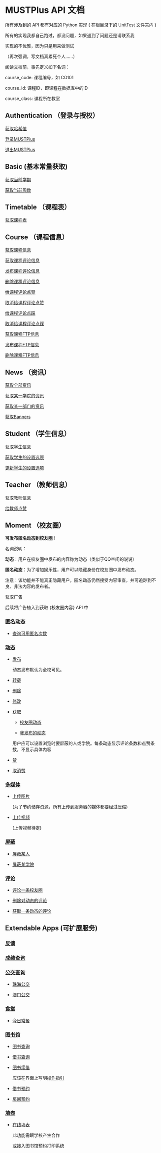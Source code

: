 # MUSTPlus API 文档

所有涉及到的 API 都有对应的 Python 实现 ( 在根目录下的 UnitTest 文件夹内 )

所有的实现我都自己跑过，都没问题，如果遇到了问题还是请联系我

实现的不优雅，因为只是用来做测试

（再次强调，写文档真累死个人......）

阅读文档前，事先定义如下名词：

course_code: 课程编号，如 CO101

course_id: 课程ID，即课程在数据库中的ID

course_class: 课程所在教室

## Authentication （登录与授权）

 [获取哈希值](auth_hash.md)
 
 [登录MUSTPlus](auth_login.md)
 
 [退出MUSTPlus](auth_logout.md)

## Basic (基本常量获取)

[获取当前学期](basic_semester.md)

[获取当前周数](basic_week.md)

## Timetable （课程表）

 [获取课程表](timetable.md)

## Course （课程信息）

[获取课程信息](course.md)

[获取课程评论信息](course_comment.md)

[发布课程评论信息](course_comment.md)

[删除课程评论信息](course_comment.md)

[给课程评论点赞](course_comment_thumbs_up.md)

[取消给课程评论点赞](course_comment_thumbs_up.md)

[给课程评论点踩](course_comment_thumbs_down.md)

[取消给课程评论点踩](course_comment_thumbs_down.md)

[获取课程FTP信息](course_ftp.md)

[发布课程FTP信息](course_ftp.md)

[删除课程FTP信息](course_ftp.md)

## News （资讯）

[获取全部资讯](news.md)

[获取某一学院的资讯](news.md)

[获取某一部门的资讯](news.md)

[获取Banners](news.md)

## Student （学生信息）

[获取学生信息](student.md)

[获取学生的设置选项](student_settings.md)

[更新学生的设置选项](student_settings.md)



## Teacher （教师信息）

[获取教师信息](teacher.md)

[给教师点赞](teacher_like.md)

## Moment （校友圈）

**可发布匿名动态到校友圈！**



名词说明：

**动态**：用户在校友圈中发布的内容称为动态（类似于QQ空间的说说）

**匿名动态**：为了增加娱乐性，用户可以隐藏身份在校友圈中发布动态。

注意：该功能并不能真正隐藏用户，匿名动态仍然接受内容审查，并可追踪到不良、非法内容的发布者。


[获取广告](moment_ad.md)

后续将广告植入到获取 {校友圈内容} API 中

### [匿名动态](moment_anonymous.md)

- [查询可用匿名次数](moment_anonymoud.md)

### [动态](moment.md)

- [发布](moment.md)

  动态发布默认为全校可见。

- [转载](moment.md)

- [删除](moment.md)

- [修改](moment.md)

- [获取](moment.md)

  - [校友圈动态](moment.md)
  
  - [我发布的动态](moment.md)

  用户应可以设置浏览时要屏蔽的人或学院。每条动态显示评论条数和点赞条数，不显示具体内容
  
- [赞](moment_like.md)

- [取消赞](moment_like.md)

### [多媒体](moment_media.md)

- [上传图片](moment_picture.md)

  (为了节约储存资源，所有上传到服务器的媒体都要经过压缩)

- [上传视频](moment_video.md)

  (上传视频待定)

### [屏蔽](moment_block.md)

- [屏蔽某人](moment_block.md)

- [屏蔽某学院](moment_block.md)

### [评论](moment_comment.md)

- [评论一条校友圈](moment_comment.md)

- [删除对动态的评论](moment_comment.md)

- [获取一条动态的评论](moment_comment.md)

## Extendable Apps (可扩展服务)

### [反馈](feedback.md)

### [成绩查询](grade.md)

### [公交查询](bus.md)

- [珠海公交](bus_zhuhai.md)

- [澳门公交](bus_macau.md)

### [食堂](restaurant.md)

- [今日常餐](restaurant_daily.md)

### [图书馆](library.md)

- [图书查询](library_search.md)

- [借书查询](library_borrow.md)

- [图书续借](library_)

  应该在界面上写明[操作指引](http://lib.must.edu.mo/node/164)
  
- [借书预约](library_booking.md)

- [房间预约](library_booking.md)

### [填表](forms.md)

- [在线填表](forms.md)
  
  此功能需跟学校产生合作
  
  或接入图书馆预约打印系统
